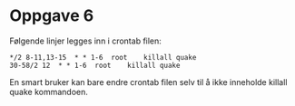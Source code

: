 # Oppgave 6

Følgende linjer legges inn i crontab filen:
```
*/2 8-11,13-15  * * 1-6  root    killall quake
30-58/2 12  * * 1-6  root    killall quake
```

En smart bruker kan bare endre crontab filen selv til å ikke inneholde killall quake kommandoen.
